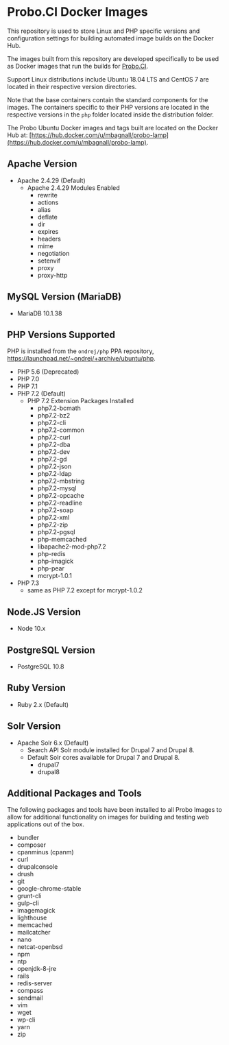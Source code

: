 # Probo.CI Docker Images

This repository is used to store Linux and PHP specific versions and configuration settings for building automated image builds on the Docker Hub.

The images built from this repository are developed specifically to be used as Docker images that run the builds for [Probo.CI](https://probo.ci).

Support Linux distributions include Ubuntu 18.04 LTS and CentOS 7 are located in their respective version directories.

Note that the base containers contain the standard components for the images. The containers specific to their PHP versions are located in the respective versions in the `php` folder located inside the distribution folder.

The Probo Ubuntu Docker images and tags built are located on the Docker Hub at: [https://hub.docker.com/u/mbagnall/probo-lamp](https://hub.docker.com/u/mbagnall/probo-lamp).

## Apache Version
- Apache 2.4.29 (Default)
  - Apache 2.4.29 Modules Enabled
    - rewrite
    - actions
    - alias
    - deflate
    - dir
    - expires
    - headers
    - mime
    - negotiation
    - setenvif
    - proxy
    - proxy-http

## MySQL Version (MariaDB)
- MariaDB 10.1.38

## PHP Versions Supported
PHP is installed from the `ondrej/php` PPA repository, https://launchpad.net/~ondrej/+archive/ubuntu/php.

- PHP 5.6 (Deprecated)
- PHP 7.0
- PHP 7.1
- PHP 7.2 (Default)
  - PHP 7.2 Extension Packages Installed
    - php7.2-bcmath
    - php7.2-bz2
    - php7.2-cli
    - php7.2-common
    - php7.2-curl
    - php7.2-dba
    - php7.2-dev
    - php7.2-gd
    - php7.2-json
    - php7.2-ldap
    - php7.2-mbstring
    - php7.2-mysql
    - php7.2-opcache
    - php7.2-readline
    - php7.2-soap
    - php7.2-xml
    - php7.2-zip
    - php7.2-pgsql
    - php-memcached
    - libapache2-mod-php7.2
    - php-redis
    - php-imagick
    - php-pear
    - mcrypt-1.0.1
- PHP 7.3
	- same as PHP 7.2 except for mcrypt-1.0.2

## Node.JS Version
- Node 10.x

## PostgreSQL Version
- PostgreSQL 10.8

## Ruby Version
- Ruby 2.x (Default)

## Solr Version
- Apache Solr 6.x (Default)
  - Search API Solr module installed for Drupal 7 and Drupal 8.
  - Default Solr cores available for Drupal 7 and Drupal 8.
    - drupal7
    - drupal8

## Additional Packages and Tools
The following packages and tools have been installed to all Probo Images to allow for additional functionality on images for building and testing web applications out of the box.

- bundler
- composer
- cpanminus (cpanm)
- curl
- drupalconsole
- drush
- git
- google-chrome-stable
- grunt-cli
- gulp-cli
- imagemagick
- lighthouse
- memcached
- mailcatcher
- nano
- netcat-openbsd
- npm
- ntp
- openjdk-8-jre
- rails
- redis-server
- compass
- sendmail
- vim
- wget
- wp-cli
- yarn
- zip

